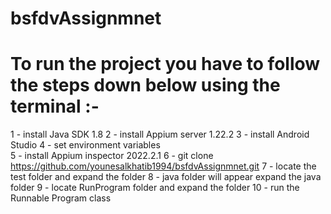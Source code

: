 # bsfdvAssignmnet
# To run the project you have to follow the steps down below using the terminal :- 

1 - install Java SDK 1.8
2 - install Appium server 1.22.2
3 - install Android Studio
4 - set environment variables  
5 - install Appium inspector 2022.2.1
6 - git clone https://github.com/younesalkhatib1994/bsfdvAssignmnet.git
7 - locate the test folder and expand the folder
8 - java folder will appear expand the java folder
9 - locate RunProgram folder and expand the folder
10 - run the Runnable Program class

